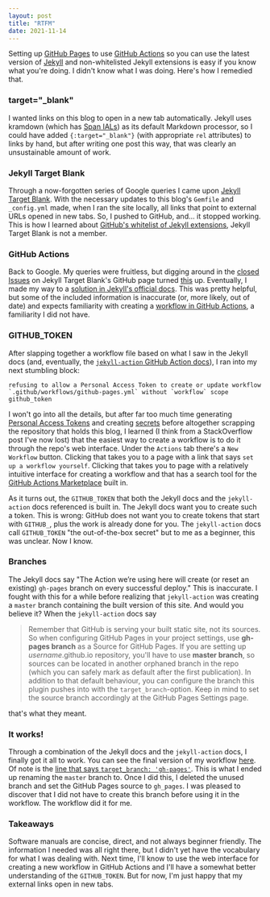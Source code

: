 ```yaml
---
layout: post
title: "RTFM"
date: 2021-11-14
---
```


Setting up [GitHub Pages](https://pages.github.com) to use [GitHub Actions](https://docs.github.com/en/actions) so you can use the latest version of [Jekyll](https://jekyllrb.com) and non-whitelisted Jekyll extensions is easy if you know what you're doing. I didn't know what I was doing. Here's how I remedied that.

### target="\_blank"

I wanted links on this blog to open in a new tab automatically. Jekyll uses kramdown (which has [Span IALs](https://kramdown.gettalong.org/syntax.html#span-ials)) as its default Markdown processor, so I could have added `{:target="_blank"}` (with appropriate `rel` attributes) to links by hand, but after writing one post this way, that was clearly an unsustainable amount of work.

### Jekyll Target Blank

Through a now-forgotten series of Google queries I came upon [Jekyll Target Blank](https://github.com/keithmifsud/jekyll-target-blank). With the necessary updates to this blog's `Gemfile` and `_config.yml` made, when I ran the site locally, all links that point to external URLs opened in new tabs. So, I pushed to GitHub, and... it stopped working. This is how I learned about [GitHub's whitelist of Jekyll extensions](https://pages.github.com/versions/), Jekyll Target Blank is not a member.

### GitHub Actions

Back to Google. My queries were fruitless, but digging around in the [closed Issues](https://github.com/keithmifsud/jekyll-target-blank/issues?q=is%3Aissue+is%3Aclosed) on Jekyll Target Blank's GitHub page turned [this](https://github.com/keithmifsud/jekyll-target-blank/issues/32#issuecomment-767980136) up. Eventually, I made my way to a [solution in Jekyll's official docs](https://jekyllrb.com/docs/continuous-integration/github-actions/). This was pretty helpful, but some of the included information is inaccurate (or, more likely, out of date) and expects familiarity with creating a [workflow in GitHub Actions](https://docs.github.com/en/actions/learn-github-actions/workflow-syntax-for-github-actions), a familiarity I did not have.

### GITHUB_TOKEN

After slapping together a workflow file based on what I saw in the Jekyll docs (and, eventually, the [`jekyll-action` GitHub Action docs](https://github.com/helaili/jekyll-action)), I ran into my next stumbling block:

`` refusing to allow a Personal Access Token to create or update workflow `.github/workflows/github-pages.yml` without `workflow` scope github_token ``

I won't go into all the details, but after far too much time generating [Personal Access Tokens](https://docs.github.com/en/authentication/keeping-your-account-and-data-secure/creating-a-personal-access-token) and creating [secrets](https://docs.github.com/en/actions/security-guides/encrypted-secrets) before altogether scrapping the repository that holds this blog, I learned (I think from a StackOverflow post I've now lost) that the easiest way to create a workflow is to do it through the repo's web interface. Under the `Actions` tab there's a `New Workflow` button. Clicking that takes you to a page with a link that says `set up a workflow yourself`. Clicking that takes you to page with a relatively intuitive interface for creating a workflow and that has a search tool for the [GitHub Actions Marketplace](https://github.com/marketplace?type=actions) built in.

As it turns out, the `GITHUB_TOKEN` that both the Jekyll docs and the `jekyll-action` docs referenced is built in. The Jekyll docs want you to create such a token. This is wrong: GitHub does not want you to create tokens that start with `GITHUB_`, plus the work is already done for you. The `jekyll-action` docs call `GITHUB_TOKEN` "the out-of-the-box secret" but to me as a beginner, this was unclear. Now I know.

### Branches

The Jekyll docs say "The Action we’re using here will create (or reset an existing) `gh-pages` branch on every successful deploy." This is inaccurate. I fought with this for a while before realizing that `jekyll-action` was creating a `master` branch containing the built version of this site. And would you believe it? When the `jekyll-action` docs say

> Remember that GitHub is serving your built static site, not its sources. So when configuring GitHub Pages in your project settings, use **gh-pages branch** as a Source for GitHub Pages. If you are setting up _username_.github.io repository, you'll have to use **master branch**, so sources can be located in another orphaned branch in the repo (which you can safely mark as default after the first publication). In addition to that default behaviour, you can configure the branch this plugin pushes into with the `target_branch`-option. Keep in mind to set the source branch accordingly at the GitHub Pages Settings page.

that's what they meant.

### It works!

Through a combination of the Jekyll docs and the `jekyll-action` docs, I finally got it all to work. You can see the final version of my workflow [here](https://github.com/blackerby/blackerby.github.io/blob/main/.github/workflows/github-pages.yml). Of note is the [line that says `target_branch: 'gh-pages'`](https://github.com/blackerby/blackerby.github.io/blob/6ca0bbb576ec3ee79115f7cc454fa3ca1df486c0/.github/workflows/github-pages.yml#L22). This is what I ended up renaming the `master` branch to. Once I did this, I deleted the unused branch and set the GitHub Pages source to `gh_pages`. I was pleased to discover that I did not have to create this branch before using it in the workflow. The workflow did it for me.

### Takeaways

Software manuals are concise, direct, and not always beginner friendly. The information I needed was all right there, but I didn't yet have the vocabulary for what I was dealing with. Next time, I'll know to use the web interface for creating a new workflow in GitHub Actions and I'll have a somewhat better understanding of the `GITHUB_TOKEN`. But for now, I'm just happy that my external links open in new tabs.
